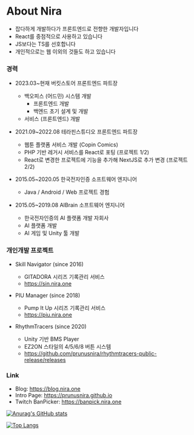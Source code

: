 # About Nira

* 잡다하게 개발하다가 프론트엔드로 전향한 개발자입니다
* React를 중점적으로 사용하고 있습니다
* JS보다는 TS를 선호합니다
* 개인적으로는 웹 이외의 것들도 하고 있습니다

### 경력

* 2023.03~현재 버킷스토어 프론트엔드 파트장
  * 백오피스 (어드민) 시스템 개발
    * 프론트엔드 개발
    * 백엔드 초기 설계 및 개발
  * 서비스 (프론트엔드) 개발

* 2021.09~2022.08 테라핀스튜디오 프론트엔드 파트장
  * 웹툰 플랫폼 서비스 개발 (Copin Comics)
  * PHP 기반 레거시 서비스를 React로 포팅 (프로젝트 1/2)
  * React로 변경한 프로젝트에 기능을 추가해 NextJS로 추가 변경 (프로젝트 2/2)

* 2015.05~2020.05 한국전자인증 소프트웨어 엔지니어
  * Java / Android / Web 프로젝트 경험

* 2015.05~2019.08 AIBrain 소프트웨어 엔지니어
  * 한국전자인증의 AI 플랫폼 개발 자회사
  * AI 플랫폼 개발
  * AI 게임 및 Unity 툴 개발

### 개인개발 프로젝트

* Skill Navigator (since 2016)
  * GITADORA 시리즈 기록관리 서비스
  * https://sin.nira.one

* PIU Manager (since 2018)
  * Pump It Up 시리즈 기록관리 서비스
  * https://piu.nira.one

* RhythmTracers (since 2020)
  * Unity 기반 BMS Player
  * EZ2ON 스타일의 4/5/6/8 버튼 시스템
  * https://github.com/prunusnira/rhythmtracers-public-release/releases

### Link

* Blog: https://blog.nira.one
* Intro Page: https://prunusnira.github.io
* Twitch BanPicker: https://banpick.nira.one

[![Anurag's GitHub stats](https://github-readme-stats.vercel.app/api?username=prunusnira&theme=dark&show_icons=true)](https://github.com/anuraghazra/github-readme-stats)

[![Top Langs](https://github-readme-stats.vercel.app/api/top-langs/?username=prunusnira&theme=dark)](https://github.com/anuraghazra/github-readme-stats)

